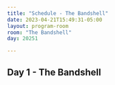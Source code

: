 ```yaml
---
title: "Schedule - The Bandshell"
date: 2023-04-21T15:49:31-05:00
layout: program-room
room: "The Bandshell"
day: 20251

---
```


## Day 1 - The Bandshell